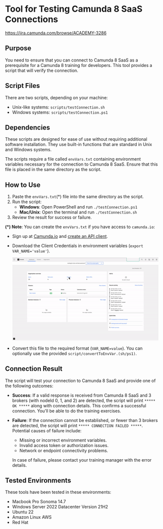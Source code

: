 # Tool for Testing Camunda 8 SaaS Connections

https://jira.camunda.com/browse/ACADEMY-3286

## Purpose

You need to ensure that you can connect to Camunda 8 SaaS as a prerequisite for a Camunda 8 training for developers.
This tool provides a script that will verify the connection.

## Script Files

There are two scripts, depending on your machine:

- Unix-like systems: `scripts/testConnection.sh`
- Windows systems: `scripts/testConnection.ps1`

## Dependencies

These scripts are designed for ease of use without requiring additional software installation.
They use built-in functions that are standard in Unix and Windows systems.

The scripts require a file called `envVars.txt` containing environment variables necessary for the connection to Camunda 8 SaaS.
Ensure that this file is placed in the same directory as the script.

## How to Use

1. Paste the `envVars.txt`(\*) file into the same directory as the script.
2. Run the script:
   - **Windows**: Open PowerShell and run `./testConnection.ps1`
   - **Mac/Unix**: Open the terminal and run `./testConnection.sh`
3. Review the result for success or failure.

**(\*) Note**: You can create the `envVars.txt` if you have access to `camunda.io`:

- Sign up at [Camunda.io](https://camunda.io) and [create an API client](https://docs.camunda.io/docs/components/console/manage-clusters/manage-api-clients/#create-a-client).
- Download the Client Credentials in environment variables (`export VAR_NAME='value'`).

  ![Instructions API](instructionsApi.gif)

- Convert this file to the required format (`VAR_NAME=value`). You can optionally use the provided `script/convertToEnvVar.(sh/ps1)`.

## Connection Result

The script will test your connection to Camunda 8 SaaS and provide one of the following outcomes:

- **Success**: If a valid response is received from Camunda 8 SaaS and 3 brokers (with nodeId 0, 1, and 2) are detected, the script will print `***** OK *****` along with connection details.
  This confirms a successful connection.
  You'll be able to do the training exercises.
- **Failure**: If the connection cannot be established, or fewer than 3 brokers are detected, the script will print `***** CONNECTION FAILED *****`.
  Potential causes of failure include:

  - Missing or incorrect environment variables.
  - Invalid access token or authorization issues.
  - Network or endpoint connectivity problems.

  In case of failure, please contact your training manager with the error details.

## Tested Environments

These tools have been tested in these environments:

- Macbook Pro Sonoma 14.7
- Windows Server 2022 Datacenter Version 21H2
- Ubuntu 22
- Amazon Linux AWS
- Red Hat
